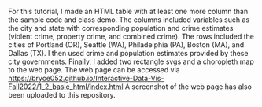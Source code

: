 For this tutorial, I made an HTML table with at least one more column than the sample code and class demo. 
The columns included variables such as the city and state with corresponding population and crime estimates (violent crime, property crime, and combined crime).
The rows included the cities of Portland (OR), Seattle (WA), Philadelphia (PA), Boston (MA), and Dallas (TX).
I then used crime and population estimates provided by these city governments. 
Finally, I added two rectangle svgs and a choropleth map to the web page. 
The web page can be accessed via https://bryce052.github.io/Interactive-Data-Vis-Fall2022/1_2_basic_html/index.html
A screenshot of the web page has also been uploaded to this repository. 
